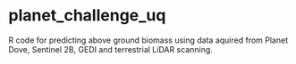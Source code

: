 # planet_challenge_uq
R code for predicting above ground biomass using data aquired from Planet Dove, Sentinel 2B, GEDI and terrestrial LiDAR scanning.
